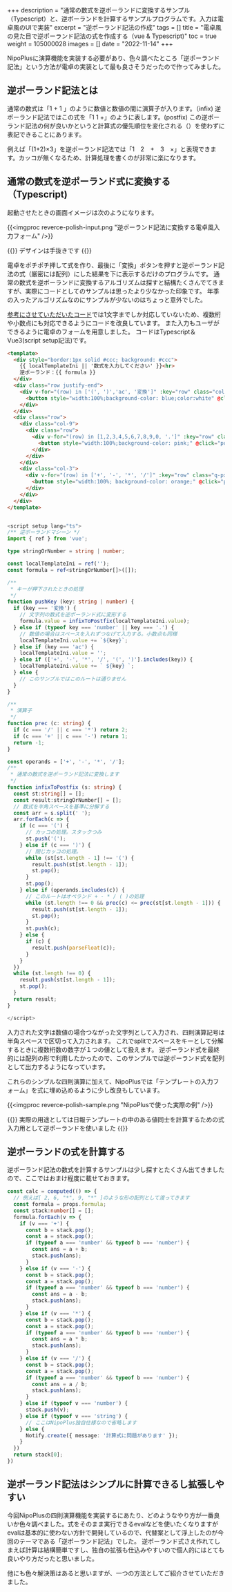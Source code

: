 +++
description = "通常の数式を逆ポーランドに変換するサンプル（Typescript）と、逆ポーランドを計算するサンプルプログラムです。入力は電卓風のUIで実装"
excerpt = "逆ポーランド記法の作成"
tags = []
title = "電卓風の見た目で逆ポーランド記法の式を作成する（vue & Typescript)"
toc = true
weight = 105000028
images = []
date = "2022-11-14"
+++

NipoPlusに演算機能を実装する必要があり、色々調べたところ「逆ポーランド記法」という方法が電卓の実装として最も良さそうだったので作ってみました。

## 逆ポーランド記法とは

通常の数式は「1 + 1 」のように数値と数値の間に演算子が入ります。（infix)
逆ポーランド記法ではこの式を「1 1 +」のように表します。(postfix)
この逆ポーランド記法の何が良いかというと計算式の優先順位を変化される（）を使わずに表記できることにあります。

例えば「(1+2)×3」を逆ポーランド記法では「1　2　+　3　×」と表現できます。カッコが無くなるため、計算処理を書くのが非常に楽になります。

## 通常の数式を逆ポーランド式に変換する（Typescript)

起動させたときの画面イメージは次のようになります。

{{<imgproc reverce-polish-input.png "逆ポーランド記法に変換する電卓風入力フォーム" />}}

{{<alice pos="right" icon="default">}}
デザインは手抜きです
{{</alice>}}

電卓をポチポチ押して式を作り、最後に「変換」ボタンを押すと逆ポーランド記法の式（厳密には配列）にした結果を下に表示するだけのプログラムです。
通常の数式を逆ポーランドに変換するアルゴリズムは探すと結構たくさんでてきますが、実際にコードとしてのサンプルは思ったより少なかった印象です。
年季の入ったアルゴリズムなのにサンプルが少ないのはちょっと意外でした。

[参考にさせていただいたコード](https://www.geeksforgeeks.org/stack-set-2-infix-to-postfix/)では1文字までしか対応していないため、複数桁や小数点にも対応できるようにコードを改良しています。
また入力もユーザができるように電卓のフォームを用意しました。
コードはTypescript＆Vue3(script setup記法)です。

```html
<template>
  <div style="border:1px solid #ccc; background: #ccc">
    {{ localTemplateIni || '数式を入力してください' }}<hr>
    逆ポーランド：{{ formula }}
  </div>
  <div class="row justify-end">
    <div v-for="(row) in ['(', ')','ac', '変換']" :key="row" class="col-xs-3 col-md-2 q-px-sm q-mb-xs">
      <button style="width:100%;background-color: blue;color:white" @click="pushKey(row)">{{ row }}</button>
    </div>
  </div>
  <div class="row">
    <div class="col-9">
      <div class="row">
        <div v-for="(row) in [1,2,3,4,5,6,7,8,9,0, '.']" :key="row" class="col-xs-4 q-px-sm q-mb-xs">
          <button style="width:100%;background-color: pink;" @click="pushKey(row)">{{ row }}</button>
        </div>
      </div>
    </div>
    <div class="col-3">
      <div v-for="(row) in ['+', '-', '*', '/']" :key="row" class="q-px-sm q-mb-xs">
        <button style="width:100%; background-color: orange;" @click="pushKey(row)">{{ row }}</button>
      </div>
    </div>
  </div>
</template>
```

```typescript

<script setup lang="ts">
/** 逆ポーランドマシーン */
import { ref } from 'vue';

type stringOrNumber = string | number;

const localTemplateIni = ref('');
const formula = ref<stringOrNumber[]>([]);

/**
 * キーが押下されたときの処理
 */
function pushKey (key: string | number) {
  if (key === '変換') {
    // 文字列の数式を逆ポーランド式に変形する
    formula.value = infixToPostfix(localTemplateIni.value);
  } else if (typeof key === 'number' || key === '.') {
    // 数値の場合はスペースを入れずつなげて入力する。小数点も同様
    localTemplateIni.value += `${key}`;
  } else if (key === 'ac') {
    localTemplateIni.value = '';
  } else if (['+', '-', '*', '/', '(', ')'].includes(key)) {
    localTemplateIni.value += ` ${key} `;
  } else {
    // このサンプルではこのルートは通りません
  }
}

/**
 * 演算子
 */
function prec (c: string) {
  if (c === '/' || c === '*') return 2;
  if (c === '+' || c === '-') return 1;
  return -1;
}

const operands = ['+', '-', '*', '/'];
/**
 * 通常の数式を逆ポーランド記法に変換します
 */
function infixToPostfix (s: string) {
  const st:string[] = [];
  const result:stringOrNumber[] = [];
  // 数式を半角スペースを基準に分解する
  const arr = s.split(' ');
  arr.forEach(c => {
    if (c === '(') {
      // カッコの処理。スタックつみ
      st.push('(');
    } else if (c === ')') {
      // 閉じカッコの処理。
      while (st[st.length - 1] !== '(') {
        result.push(st[st.length - 1]);
        st.pop();
      }
      st.pop();
    } else if (operands.includes(c)) {
      // このルートはオペランド + - * / ( )の処理
      while (st.length !== 0 && prec(c) <= prec(st[st.length - 1])) {
        result.push(st[st.length - 1]);
        st.pop();
      }
      st.push(c);
    } else {
      if (c) {
        result.push(parseFloat(c));
      }
    }
  })
  while (st.length !== 0) {
    result.push(st[st.length - 1]);
    st.pop();
  }
  return result;
}

</script>
```

入力された文字は数値の場合つながった文字列として入力され、四則演算記号は半角スペースで区切って入力されます。
これでsplitでスペースをキーとして分解するときに複数桁数の数字が１つの値として扱えます。
逆ポーランド式を最終的には配列の形で利用したかったので、このサンプルでは逆ポーランド式を配列として出力するようになっています。

これらのシンプルな四則演算に加えて、NipoPlusでは「テンプレートの入力フォーム」を式に埋め込めるように少し改良もしています。

{{<imgproc reverce-polish-sample.png "NipoPlusで使った実際の例" />}}

{{<alice pos="right" icon="default">}}
実際の用途としては日報テンプレートの中のある値同士を計算するための式入力用として逆ポーランドを使いました
{{</alice>}}

## 逆ポーランドの式を計算する

逆ポーランド記法の数式を計算するサンプルは少し探すとたくさん出てきましたので、ここではおまけ程度に載せておきます。

```typescript
const calc = computed(() => {
  // 例えば[ 2, 6, "*", 9, "*" ]のような形の配列として渡ってきます
  const formula = props.formula;
  const stack:number[] = [];
  formula.forEach(v => {
    if (v === '+') {
      const b = stack.pop();
      const a = stack.pop();
      if (typeof a === 'number' && typeof b === 'number') {
        const ans = a + b;
        stack.push(ans);
      }
    } else if (v === '-') {
      const b = stack.pop();
      const a = stack.pop();
      if (typeof a === 'number' && typeof b === 'number') {
        const ans = a - b;
        stack.push(ans);
      }
    } else if (v === '*') {
      const b = stack.pop();
      const a = stack.pop();
      if (typeof a === 'number' && typeof b === 'number') {
        const ans = a * b;
        stack.push(ans);
      }
    } else if (v === '/') {
      const b = stack.pop();
      const a = stack.pop();
      if (typeof a === 'number' && typeof b === 'number') {
        const ans = a / b;
        stack.push(ans);
      }
    } else if (typeof v === 'number') {
      stack.push(v);
    } else if (typeof v === 'string') {
      // ここはNipoPlus独自仕様なので省略します
    } else {
      Notify.create({ message: '計算式に問題があります' });
    }
  })
  return stack[0];
})
```

## 逆ポーランド記法はシンプルに計算できるし拡張しやすい

今回NipoPlusの四則演算機能を実装するにあたり、どのようなやり方が一番良いか色々調べました。式をそのまま実行できるevalなどを使いたくなりますがevalは基本的に使わない方針で開発しているので、代替案として浮上したのが今回のテーマである「逆ポーランド記法」でした。
逆ポーランド式さえ作れてしまえば計算は結構簡単ですし、独自の拡張も仕込みやすいので個人的にはとても良いやり方だったと思いました。

他にも色々解決策はあると思いますが、一つの方法としてご紹介させていただきました。
